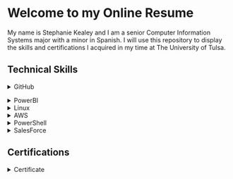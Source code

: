 # Welcome to my Online Resume

My name is Stephanie Kealey and I am a senior Computer Information Systems major with a minor in Spanish. I will use this repository to display the skills and certifications I acquired in my time at The University of Tulsa.

<h2>Technical Skills</h2>
<details><summary>GitHub</summary>
  <h4> Description: </h4>
I completed the introductory GitHub learning labs offered on the GitHub website: https://lab.github.com/courses 
  <ul>
The seven GitHub labs include an overview of fundamental GitHub skills including:
<li>Introduction to GitHub</li>
<li>Communicating using Markdown</li>
<li>Uploading your project to GitHub</li>
<li>GitHub pages</li>
<li>Reviewing pull requests</li>
<li>Managing merge conflicts</li>
<li>Securing your workflows</li>
</ul>

<h4> Course Completion: </h4>
<img src="FirstDayOnGitHub.jpg" alt="First Day On GitHub">

<img src="FirstWeekOnGitHub.jpg" alt="First Week On GitHub"></details>  
<details><summary>PowerBI</summary></details>
<details><summary>Linux</summary></details>
<details><summary>AWS</summary></details>
<details><summary>PowerShell</summary></details>
<details><summary>SalesForce</summary></details>

<h2>Certifications</h2>
<details><summary>Certificate</summary></details>

